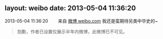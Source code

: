 layout: weibo
date: 2013-05-04 11:36:20
---
2013-05-04 11:36:20  &nbsp;&nbsp;&nbsp;&nbsp;&nbsp;&nbsp; 来自 <a href="http://weibo.com/" rel="nofollow">微博 weibo.com</a>
我还是蛮期待另类中华史的~
>  抱歉，作者已设置仅展示半年内微博，此微博已不可见。 ​​​
